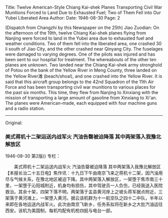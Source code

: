 Title: Twelve American-Style Chiang Kai-shek Planes Transporting Civil War Munitions Forced to Land Due to Exhausted Fuel; Two of Them Fell into Our Yubei Liberated Area
Author:
Date: 1946-08-30
Page: 2

(Dispatch from Changzhi by this Newspaper on the 25th) Jiao Zuodian: On the afternoon of the 19th, twelve Chiang Kai-shek planes flying from Nanjing were forced to land in the Yubei area due to exhausted fuel and weather conditions. Two of them fell into the liberated area, one crashed 30 li south of Jiao City, and the other crashed near Qinyang City. The fuselages were damaged to varying degrees. One of the pilots was injured and has been sent to our hospital for treatment. The whereabouts of the other ten planes are unknown. Two landed near the Chiang Kai-shek army stronghold of Potou on the bank of the Yellow River in Meng County, three landed on the Yellow River滩 (beach/shoal), and one crashed into the Yellow River. It is said that this aircraft group belongs to the 42nd Squadron of the 11th Air Force and has been transporting civil war munitions to various places for the past six months. This time, they flew from Nanjing to Xinxiang with the mission of transporting a large amount of gasoline from Xinxiang to Xi'an. The planes were American-made, each equipped with four machine guns and a radio station.



<hr /> 

Original: 


### 美式蒋机十二架运送内战军火  汽油告罄被迫降落  其中两架落入我豫北解放区

1946-08-30
第2版()
专栏：

　　美式蒋机十二架运送内战军火
    汽油告罄被迫降落
    其中两架落入我豫北解放区
    【本报长治二十五日电】焦作讯：十九日下午由南京飞来之蒋机十二架，因汽油用尽与气候关系，在豫北地区被迫下降。其中两架落入解放区，一架堕于焦市南三十里，一架堕于沁阳城附近，机身均有损伤，其中驾驶员一人负伤，已经我送入医院救治。其余十架，四架下落不明，两架落于孟县黄河岸上之坡头蒋军据点附近，三架落于黄河滩上，一架堕入黄河。据云该机群为十一航空队之四十二中队，半年以来即在各地运送内战军火。此次由南京飞新乡，任务系拟将在新乡之大批汽油运往西安。该机为美国制，每机均配有机枪四挺与电台一部。
